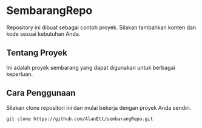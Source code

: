 # SembarangRepo

Repository ini dibuat sebagai contoh proyek. Silakan tambahkan konten dan kode sesuai kebutuhan Anda.

## Tentang Proyek

Ini adalah proyek sembarang yang dapat digunakan untuk berbagai keperluan.

## Cara Penggunaan

Silakan clone repositori ini dan mulai bekerja dengan proyek Anda sendiri.

```
git clone https://github.com/AlanEtt/sembarangRepo.git
``` 